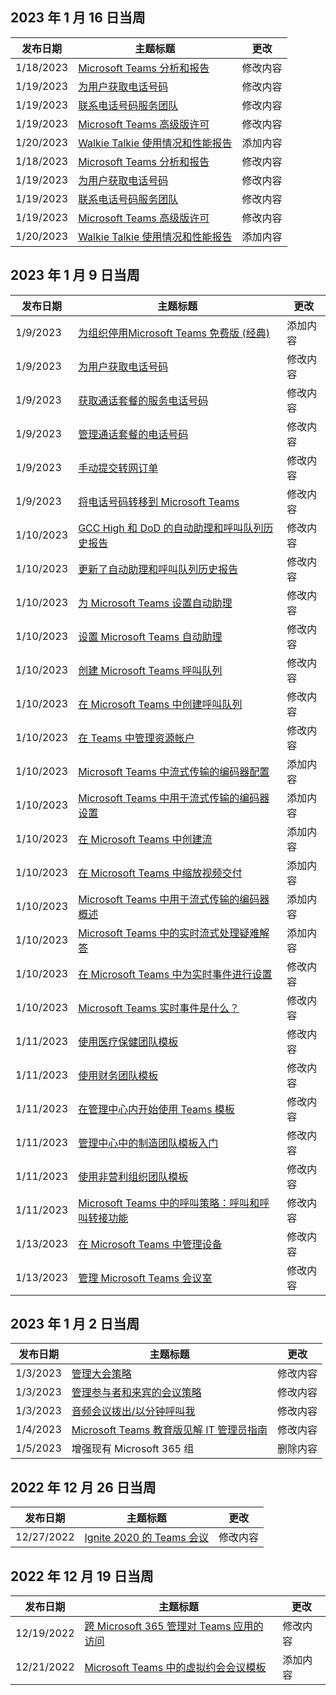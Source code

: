 <!-- This file is generated automatically each week. Changes made to this file will be overwritten.-->




## <a name="week-of-january-16-2023"></a>2023 年 1 月 16 日当周


| 发布日期 |主题标题 | 更改 |
|------|------------|--------|
| 1/18/2023 | [Microsoft Teams 分析和报告](/MicrosoftTeams/teams-analytics-and-reports/teams-reporting-reference) | 修改内容 |
| 1/19/2023 | [为用户获取电话号码](/MicrosoftTeams/getting-phone-numbers-for-your-users) | 修改内容 |
| 1/19/2023 | [联系电话号码服务团队](/MicrosoftTeams/manage-phone-numbers-for-your-organization/contact-tns-service-desk) | 修改内容 |
| 1/19/2023 | [Microsoft Teams 高级版许可](/MicrosoftTeams/teams-add-on-licensing/licensing-enhance-teams) | 修改内容 |
| 1/20/2023 | [Walkie Talkie 使用情况和性能报告](/MicrosoftTeams/teams-analytics-and-reports/walkie-talkie-usage-report) | 添加内容 |
| 1/18/2023 | [Microsoft Teams 分析和报告](/MicrosoftTeams/teams-analytics-and-reports/teams-reporting-reference) | 修改内容 |
| 1/19/2023 | [为用户获取电话号码](/MicrosoftTeams/getting-phone-numbers-for-your-users) | 修改内容 |
| 1/19/2023 | [联系电话号码服务团队](/MicrosoftTeams/manage-phone-numbers-for-your-organization/contact-tns-service-desk) | 修改内容 |
| 1/19/2023 | [Microsoft Teams 高级版许可](/MicrosoftTeams/teams-add-on-licensing/licensing-enhance-teams) | 修改内容 |
| 1/20/2023 | [Walkie Talkie 使用情况和性能报告](/MicrosoftTeams/teams-analytics-and-reports/walkie-talkie-usage-report) | 添加内容 |


## <a name="week-of-january-09-2023"></a>2023 年 1 月 9 日当周


| 发布日期 |主题标题 | 更改 |
|------|------------|--------|
| 1/9/2023 | [为组织停用Microsoft Teams 免费版 (经典) ](/MicrosoftTeams/teams-add-on-licensing/remove-assign-free-licenses) | 添加内容 |
| 1/9/2023 | [为用户获取电话号码](/MicrosoftTeams/getting-phone-numbers-for-your-users) | 修改内容 |
| 1/9/2023 | [获取通话套餐的服务电话号码](/MicrosoftTeams/getting-service-phone-numbers) | 修改内容 |
| 1/9/2023 | [管理通话套餐的电话号码](/MicrosoftTeams/manage-phone-numbers-for-your-organization/manage-phone-numbers-for-your-organization) | 修改内容 |
| 1/9/2023 | [手动提交转网订单](/MicrosoftTeams/phone-number-calling-plans/manually-submit-port-order) | 修改内容 |
| 1/9/2023 | [将电话号码转移到 Microsoft Teams](/MicrosoftTeams/phone-number-calling-plans/transfer-phone-numbers-to-teams) | 修改内容 |
| 1/10/2023 | [GCC High 和 DoD 的自动助理和呼叫队列历史报告](/MicrosoftTeams/aa-cq-cqd-historical-reports-v163) | 修改内容 |
| 1/10/2023 | [更新了自动助理和呼叫队列历史报告](/MicrosoftTeams/aa-cq-cqd-historical-reports) | 修改内容 |
| 1/10/2023 | [为 Microsoft Teams 设置自动助理](/MicrosoftTeams/create-a-phone-system-auto-attendant-smb) | 修改内容 |
| 1/10/2023 | [设置 Microsoft Teams 自动助理](/MicrosoftTeams/create-a-phone-system-auto-attendant) | 修改内容 |
| 1/10/2023 | [创建 Microsoft Teams 呼叫队列](/MicrosoftTeams/create-a-phone-system-call-queue-smb) | 修改内容 |
| 1/10/2023 | [在 Microsoft Teams 中创建呼叫队列](/MicrosoftTeams/create-a-phone-system-call-queue) | 修改内容 |
| 1/10/2023 | [在 Teams 中管理资源帐户](/MicrosoftTeams/manage-resource-accounts) | 修改内容 |
| 1/10/2023 | [Microsoft Teams 中流式传输的编码器配置](/MicrosoftTeams/teams-encoder-configuration) | 添加内容 |
| 1/10/2023 | [Microsoft Teams 中用于流式传输的编码器设置](/MicrosoftTeams/teams-encoder-setup) | 添加内容 |
| 1/10/2023 | [在 Microsoft Teams 中创建流](/MicrosoftTeams/teams-stream-create-event) | 添加内容 |
| 1/10/2023 | [在 Microsoft Teams 中缩放视频交付](/MicrosoftTeams/teams-stream-ecdn) | 添加内容 |
| 1/10/2023 | [Microsoft Teams 中用于流式传输的编码器概述](/MicrosoftTeams/teams-stream-overview) | 添加内容 |
| 1/10/2023 | [Microsoft Teams 中的实时流式处理疑难解答](/MicrosoftTeams/teams-stream-troubleshooting) | 添加内容 |
| 1/10/2023 | [在 Microsoft Teams 中为实时事件进行设置](/MicrosoftTeams/teams-live-events/set-up-for-teams-live-events) | 修改内容 |
| 1/10/2023 | [Microsoft Teams 实时事件是什么？](/MicrosoftTeams/teams-live-events/what-are-teams-live-events) | 修改内容 |
| 1/11/2023 | [使用医疗保健团队模板](/MicrosoftTeams/expand-teams-across-your-org/healthcare/healthcare-templates-admin-console) | 修改内容 |
| 1/11/2023 | [使用财务团队模板](/MicrosoftTeams/financial-teams-templates-in-the-admin-console) | 修改内容 |
| 1/11/2023 | [在管理中心内开始使用 Teams 模板](/MicrosoftTeams/get-started-with-teams-templates-in-the-admin-console) | 修改内容 |
| 1/11/2023 | [管理中心中的制造团队模板入门](/MicrosoftTeams/manufacturing-teams-templates-in-the-admin-console) | 修改内容 |
| 1/11/2023 | [使用非营利组织团队模板](/MicrosoftTeams/team-templates-nonprofit) | 修改内容 |
| 1/11/2023 | [Microsoft Teams 中的呼叫策略：呼叫和呼叫转接功能](/MicrosoftTeams/teams-calling-policy) | 修改内容 |
| 1/13/2023 | [在 Microsoft Teams 中管理设备](/MicrosoftTeams/devices/device-management) | 修改内容 |
| 1/13/2023 | [管理 Microsoft Teams 会议室](/MicrosoftTeams/rooms/rooms-manage) | 修改内容 |


## <a name="week-of-january-02-2023"></a>2023 年 1 月 2 日当周


| 发布日期 |主题标题 | 更改 |
|------|------------|--------|
| 1/3/2023 | [管理大会策略](/MicrosoftTeams/meeting-policies-in-teams-general) | 修改内容 |
| 1/3/2023 | [管理参与者和来宾的会议策略](/MicrosoftTeams/meeting-policies-participants-and-guests) | 修改内容 |
| 1/3/2023 | [音频会议拨出/以分钟呼叫我](/MicrosoftTeams/audio-conferencing-subscription-dial-out) | 修改内容 |
| 1/4/2023 | [Microsoft Teams 教育版见解 IT 管理员指南](/MicrosoftTeams/class-insights) | 修改内容 |
| 1/5/2023 | 增强现有 Microsoft 365 组 | 删除内容 |


## <a name="week-of-december-26-2022"></a>2022 年 12 月 26 日当周


| 发布日期 |主题标题 | 更改 |
|------|------------|--------|
| 12/27/2022 | [Ignite 2020 的 Teams 会议](/MicrosoftTeams/ignite-2020-landing-page) | 修改内容 |


## <a name="week-of-december-19-2022"></a>2022 年 12 月 19 日当周


| 发布日期 |主题标题 | 更改 |
|------|------------|--------|
| 12/19/2022 | [跨 Microsoft 365 管理对 Teams 应用的访问](/MicrosoftTeams/manage-third-party-teams-apps) | 修改内容 |
| 12/21/2022 | [Microsoft Teams 中的虚拟约会会议模板](/MicrosoftTeams/virtual-appointment-meeting-template) | 添加内容 |
